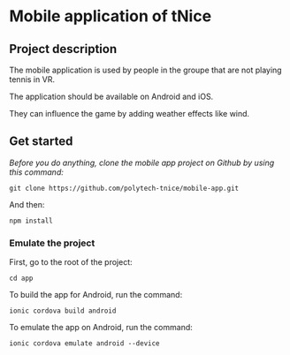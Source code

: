 # Mobile application of tNice

## Project description
The mobile application is used by people in the groupe that are not playing tennis in VR. 

The application should be available on Android and iOS.

They can influence the game by adding weather effects like wind. 

## Get started
*Before you do anything, clone the mobile app project on Github by using this command:*

`git clone https://github.com/polytech-tnice/mobile-app.git`

And then:

`npm install`

### Emulate the project
First, go to the root of the project:

`cd app`

To build the app for Android, run the command:

`ionic cordova build android`

To emulate the app on Android, run the command: 

`ionic cordova emulate android --device`
